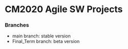 # CM2020 Agile SW Projects

###  Branches
- main branch: stable version
- Final_Term branch: beta version
